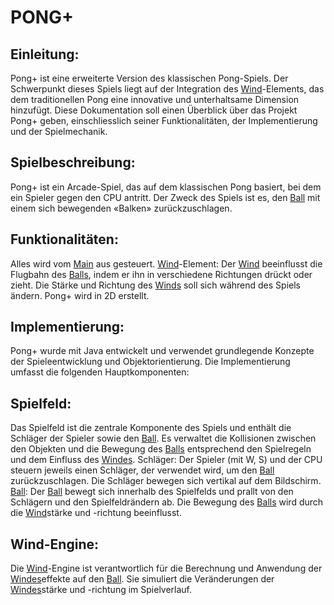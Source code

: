 # PONG+

## Einleitung:
Pong+ ist eine erweiterte Version des klassischen Pong-Spiels. Der Schwerpunkt dieses Spiels liegt auf der Integration des [Wind](Wind.md)-Elements, das dem traditionellen Pong eine innovative und unterhaltsame Dimension hinzufügt. Diese Dokumentation soll einen Überblick über das Projekt Pong+ geben, einschliesslich seiner Funktionalitäten, der Implementierung und der Spielmechanik.

## Spielbeschreibung:
Pong+ ist ein Arcade-Spiel, das auf dem klassischen Pong basiert, bei dem ein Spieler gegen den CPU antritt. Der Zweck des Spiels ist es, den [Ball](Ball.md) mit einem sich bewegenden «Balken» zurückzuschlagen.

## Funktionalitäten:
Alles wird vom [Main](Main.md) aus gesteuert.
[Wind](Wind.md)-Element: Der [Wind](Wind.md) beeinflusst die Flugbahn des [Balls](Ball.md), indem er ihn in verschiedene Richtungen drückt oder zieht. Die Stärke und Richtung des [Winds](Wind.md) soll sich während des Spiels ändern. Pong+ wird in 2D erstellt.

## Implementierung:
Pong+ wurde mit Java entwickelt und verwendet grundlegende Konzepte der Spieleentwicklung und Objektorientierung. Die Implementierung umfasst die folgenden Hauptkomponenten:

## Spielfeld: 
Das Spielfeld ist die zentrale Komponente des Spiels und enthält die Schläger der Spieler sowie den [Ball](Ball.md). Es verwaltet die Kollisionen zwischen den Objekten und die Bewegung des [Balls](Ball.md) entsprechend den Spielregeln und dem Einfluss des [Windes](Wind.md).
Schläger: Der Spieler (mit W, S) und der CPU steuern jeweils einen Schläger, der verwendet wird, um den [Ball](Ball.md) zurückzuschlagen. Die Schläger bewegen sich vertikal auf dem Bildschirm.
[Ball](Ball.md): Der [Ball](Ball.md) bewegt sich innerhalb des Spielfelds und prallt von den Schlägern und den Spielfeldrändern ab. Die Bewegung des [Balls](Ball.md) wird durch die [Wind](Wind.md)stärke und -richtung beeinflusst.

## Wind-Engine: 
Die [Wind](Wind.md)-Engine ist verantwortlich für die Berechnung und Anwendung der [Windes](Wind.md)effekte auf den [Ball](Ball.md). Sie simuliert die Veränderungen der [Windes](Wind.md)stärke und -richtung im Spielverlauf.

